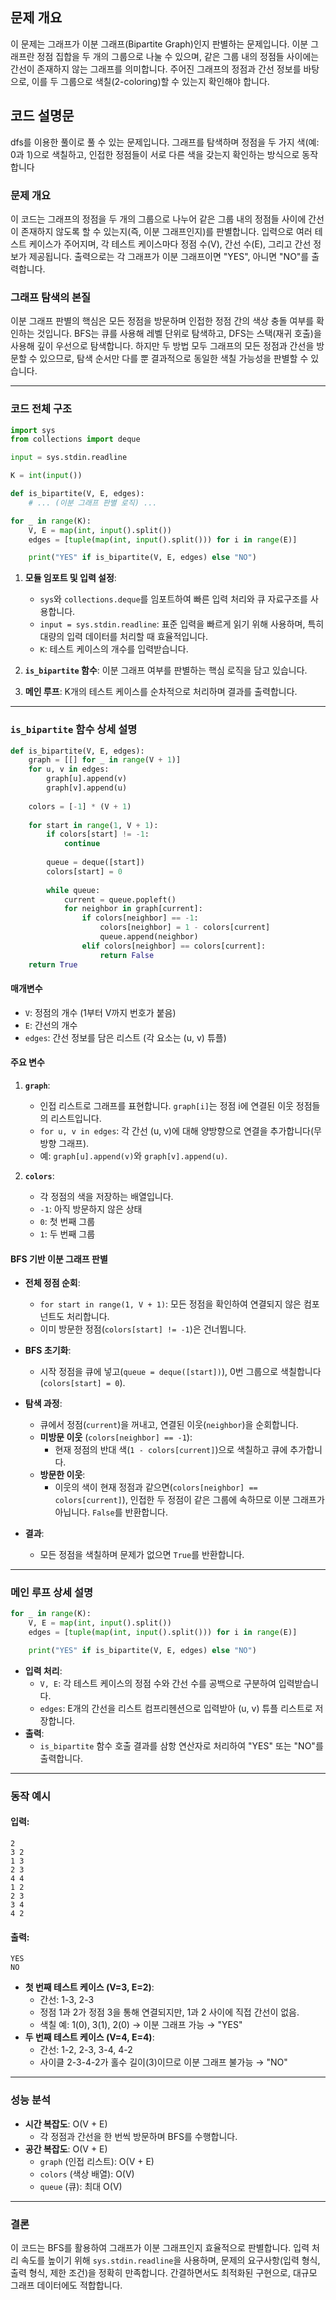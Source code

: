 ## 문제 개요
이 문제는 그래프가 이분 그래프(Bipartite Graph)인지 판별하는 문제입니다. 이분 그래프란 정점 집합을 두 개의 그룹으로 나눌 수 있으며, 같은 그룹 내의 정점들 사이에는 간선이 존재하지 않는 그래프를 의미합니다. 주어진 그래프의 정점과 간선 정보를 바탕으로, 이를 두 그룹으로 색칠(2-coloring)할 수 있는지 확인해야 합니다.

## 코드 설명문
dfs를 이용한 풀이로 풀 수 있는 문제입니다.
그래프를 탐색하며 정점을 두 가지 색(예: 0과 1)으로 색칠하고, 인접한 정점들이 서로 다른 색을 갖는지 확인하는 방식으로 동작합니다

### 문제 개요
이 코드는 그래프의 정점을 두 개의 그룹으로 나누어 같은 그룹 내의 정점들 사이에 간선이 존재하지 않도록 할 수 있는지(즉, 이분 그래프인지)를 판별합니다. 입력으로 여러 테스트 케이스가 주어지며, 각 테스트 케이스마다 정점 수(V), 간선 수(E), 그리고 간선 정보가 제공됩니다. 출력으로는 각 그래프가 이분 그래프이면 "YES", 아니면 "NO"를 출력합니다.

### 그래프 탐색의 본질
이분 그래프 판별의 핵심은 모든 정점을 방문하며 인접한 정점 간의 색상 충돌 여부를 확인하는 것입니다.
BFS는 큐를 사용해 레벨 단위로 탐색하고, DFS는 스택(재귀 호출)을 사용해 깊이 우선으로 탐색합니다. 하지만 두 방법 모두 그래프의 모든 정점과 간선을 방문할 수 있으므로, 탐색 순서만 다를 뿐 결과적으로 동일한 색칠 가능성을 판별할 수 있습니다.

---

### 코드 전체 구조
```python
import sys
from collections import deque

input = sys.stdin.readline  

K = int(input())  

def is_bipartite(V, E, edges):
    # ... (이분 그래프 판별 로직) ...

for _ in range(K):
    V, E = map(int, input().split())
    edges = [tuple(map(int, input().split())) for i in range(E)]  

    print("YES" if is_bipartite(V, E, edges) else "NO")
```

1. **모듈 임포트 및 입력 설정**:
   - `sys`와 `collections.deque`를 임포트하여 빠른 입력 처리와 큐 자료구조를 사용합니다.
   - `input = sys.stdin.readline`: 표준 입력을 빠르게 읽기 위해 사용하며, 특히 대량의 입력 데이터를 처리할 때 효율적입니다.
   - `K`: 테스트 케이스의 개수를 입력받습니다.

2. **`is_bipartite` 함수**: 이분 그래프 여부를 판별하는 핵심 로직을 담고 있습니다.
3. **메인 루프**: K개의 테스트 케이스를 순차적으로 처리하며 결과를 출력합니다.

---

### `is_bipartite` 함수 상세 설명
```python
def is_bipartite(V, E, edges):
    graph = [[] for _ in range(V + 1)]
    for u, v in edges:
        graph[u].append(v)
        graph[v].append(u)
    
    colors = [-1] * (V + 1)
    
    for start in range(1, V + 1):
        if colors[start] != -1:
            continue
            
        queue = deque([start])
        colors[start] = 0
        
        while queue:
            current = queue.popleft()
            for neighbor in graph[current]:
                if colors[neighbor] == -1:
                    colors[neighbor] = 1 - colors[current]
                    queue.append(neighbor)
                elif colors[neighbor] == colors[current]:
                    return False
    return True
```

#### 매개변수
- `V`: 정점의 개수 (1부터 V까지 번호가 붙음)
- `E`: 간선의 개수
- `edges`: 간선 정보를 담은 리스트 (각 요소는 (u, v) 튜플)

#### 주요 변수
1. **`graph`**:
   - 인접 리스트로 그래프를 표현합니다. `graph[i]`는 정점 i에 연결된 이웃 정점들의 리스트입니다.
   - `for u, v in edges`: 각 간선 (u, v)에 대해 양방향으로 연결을 추가합니다(무방향 그래프).
   - 예: `graph[u].append(v)`와 `graph[v].append(u)`.

2. **`colors`**:
   - 각 정점의 색을 저장하는 배열입니다.
   - `-1`: 아직 방문하지 않은 상태
   - `0`: 첫 번째 그룹
   - `1`: 두 번째 그룹

#### BFS 기반 이분 그래프 판별
- **전체 정점 순회**:
  - `for start in range(1, V + 1)`: 모든 정점을 확인하여 연결되지 않은 컴포넌트도 처리합니다.
  - 이미 방문한 정점(`colors[start] != -1`)은 건너뜁니다.

- **BFS 초기화**:
  - 시작 정점을 큐에 넣고(`queue = deque([start])`), 0번 그룹으로 색칠합니다(`colors[start] = 0`).

- **탐색 과정**:
  - 큐에서 정점(`current`)을 꺼내고, 연결된 이웃(`neighbor`)을 순회합니다.
  - **미방문 이웃** (`colors[neighbor] == -1`):
    - 현재 정점의 반대 색(`1 - colors[current]`)으로 색칠하고 큐에 추가합니다.
  - **방문한 이웃**:
    - 이웃의 색이 현재 정점과 같으면(`colors[neighbor] == colors[current]`), 인접한 두 정점이 같은 그룹에 속하므로 이분 그래프가 아닙니다. `False`를 반환합니다.

- **결과**:
  - 모든 정점을 색칠하며 문제가 없으면 `True`를 반환합니다.

---

### 메인 루프 상세 설명
```python
for _ in range(K):
    V, E = map(int, input().split())
    edges = [tuple(map(int, input().split())) for i in range(E)]  

    print("YES" if is_bipartite(V, E, edges) else "NO")
```
- **입력 처리**:
  - `V, E`: 각 테스트 케이스의 정점 수와 간선 수를 공백으로 구분하여 입력받습니다.
  - `edges`: E개의 간선을 리스트 컴프리헨션으로 입력받아 (u, v) 튜플 리스트로 저장합니다.
- **출력**:
  - `is_bipartite` 함수 호출 결과를 삼항 연산자로 처리하여 "YES" 또는 "NO"를 출력합니다.

---

### 동작 예시
#### 입력:
```
2
3 2
1 3
2 3
4 4
1 2
2 3
3 4
4 2
```
#### 출력:
```
YES
NO
```
- **첫 번째 테스트 케이스 (V=3, E=2)**:
  - 간선: 1-3, 2-3
  - 정점 1과 2가 정점 3을 통해 연결되지만, 1과 2 사이에 직접 간선이 없음.
  - 색칠 예: 1(0), 3(1), 2(0) → 이분 그래프 가능 → "YES"
- **두 번째 테스트 케이스 (V=4, E=4)**:
  - 간선: 1-2, 2-3, 3-4, 4-2
  - 사이클 2-3-4-2가 홀수 길이(3)이므로 이분 그래프 불가능 → "NO"

---

### 성능 분석
- **시간 복잡도**: O(V + E)
  - 각 정점과 간선을 한 번씩 방문하며 BFS를 수행합니다.
- **공간 복잡도**: O(V + E)
  - `graph` (인접 리스트): O(V + E)
  - `colors` (색상 배열): O(V)
  - `queue` (큐): 최대 O(V)

---

### 결론
이 코드는 BFS를 활용하여 그래프가 이분 그래프인지 효율적으로 판별합니다. 입력 처리 속도를 높이기 위해 `sys.stdin.readline`을 사용하며, 문제의 요구사항(입력 형식, 출력 형식, 제한 조건)을 정확히 만족합니다. 간결하면서도 최적화된 구현으로, 대규모 그래프 데이터에도 적합합니다.